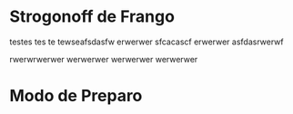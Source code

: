 # Strogonoff de Frango

testes
tes
te
tewseafsdasfw
erwerwer
sfcacascf
erwerwer
asfdasrwerwf

rwerwrwerwer
werwerwer
werwerwer
werwerwer


# Modo de Preparo

